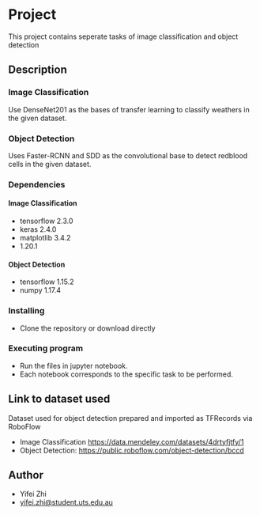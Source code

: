 # Project
This project contains seperate tasks of image classification and object detection

## Description
### Image Classification
Use DenseNet201 as the bases of transfer learning to classify weathers in the given dataset. 

### Object Detection
Uses Faster-RCNN and SDD as the convolutional base to detect redblood cells in the given dataset.

### Dependencies
#### Image Classification
* tensorflow 2.3.0
* keras 2.4.0
* matplotlib 3.4.2
* 1.20.1

#### Object Detection
* tensorflow 1.15.2
* numpy 1.17.4

### Installing
* Clone the repository or download directly

### Executing program
* Run the files in jupyter notebook.
* Each notebook corresponds to the specific task to be performed.

## Link to dataset used
Dataset used for object detection prepared and imported as TFRecords via RoboFlow
* Image Classification https://data.mendeley.com/datasets/4drtyfjtfy/1
* Object Detection: https://public.roboflow.com/object-detection/bccd

## Author
* Yifei Zhi
* yifei.zhi@student.uts.edu.au
